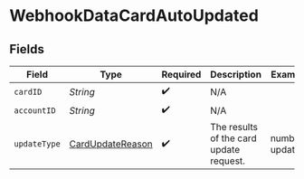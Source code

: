 # WebhookDataCardAutoUpdated


## Fields

| Field                                                           | Type                                                            | Required                                                        | Description                                                     | Example                                                         |
| --------------------------------------------------------------- | --------------------------------------------------------------- | --------------------------------------------------------------- | --------------------------------------------------------------- | --------------------------------------------------------------- |
| `cardID`                                                        | *String*                                                        | :heavy_check_mark:                                              | N/A                                                             |                                                                 |
| `accountID`                                                     | *String*                                                        | :heavy_check_mark:                                              | N/A                                                             |                                                                 |
| `updateType`                                                    | [CardUpdateReason](../../models/components/CardUpdateReason.md) | :heavy_check_mark:                                              | The results of the card update request.                         | number-update                                                   |